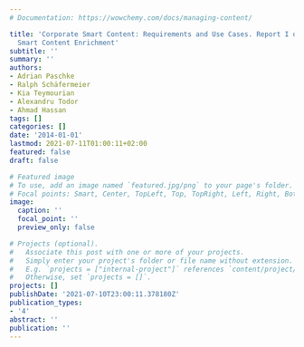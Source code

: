 ```yaml
---
# Documentation: https://wowchemy.com/docs/managing-content/

title: 'Corporate Smart Content: Requirements and Use Cases. Report I on the sub-project
  Smart Content Enrichment'
subtitle: ''
summary: ''
authors:
- Adrian Paschke
- Ralph Schäfermeier
- Kia Teymourian
- Alexandru Todor
- Ahmad Hassan
tags: []
categories: []
date: '2014-01-01'
lastmod: 2021-07-11T01:00:11+02:00
featured: false
draft: false

# Featured image
# To use, add an image named `featured.jpg/png` to your page's folder.
# Focal points: Smart, Center, TopLeft, Top, TopRight, Left, Right, BottomLeft, Bottom, BottomRight.
image:
  caption: ''
  focal_point: ''
  preview_only: false

# Projects (optional).
#   Associate this post with one or more of your projects.
#   Simply enter your project's folder or file name without extension.
#   E.g. `projects = ["internal-project"]` references `content/project/deep-learning/index.md`.
#   Otherwise, set `projects = []`.
projects: []
publishDate: '2021-07-10T23:00:11.378180Z'
publication_types:
- '4'
abstract: ''
publication: ''
---
```

